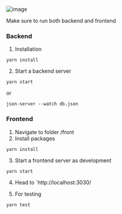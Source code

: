 
![image](https://user-images.githubusercontent.com/43128813/117084834-6b1ef500-ad72-11eb-9d2f-e8b82c43c754.png)

Make sure to run both backend and frontend

### Backend

1. Installation

```
yarn install
```

2. Start a backend server

```
yarn start
```

or

```
json-server --watch db.json
```

### Frontend

1. Navigate to folder /front
2. Install packages

```
yarn install
```

3. Start a frontend server as development

```
yarn start
```

4. Head to
   `http://localhost:3030/
  
5. For testing 

```
yarn test
```

